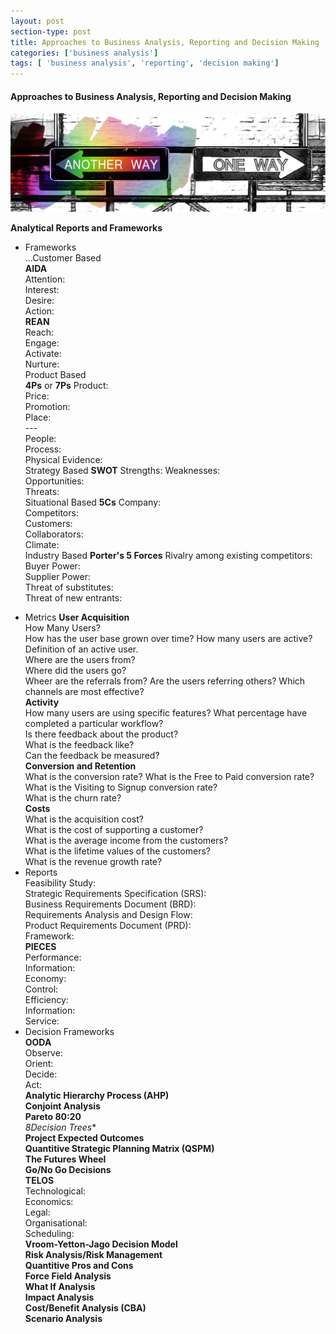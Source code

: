 ```yaml
---
layout: post
section-type: post
title: Approaches to Business Analysis, Reporting and Decision Making
categories: ['business analysis']
tags: [ 'business analysis', 'reporting', 'decision making']
---
```



#### Approaches to Business Analysis, Reporting and Decision Making

![Decisions](/img/decisions.jpg "Decision Making")

**Analytical Reports and Frameworks**  
* Frameworks   
...Customer Based  
		**AIDA**  
			Attention:  
			Interest:  
			Desire:  
			Action:  
		**REAN**  
			Reach:  
			Engage:  
			Activate:  
			Nurture:  
	Product Based  
		**4Ps** or **7Ps**
			Product:  
			Price:  
			Promotion:  
			Place:  
			---  
			People:  
			Process:  
			Physical Evidence:  
	Strategy Based
		**SWOT**
			Strengths:
			Weaknesses:  
			Opportunities:  
			Threats:  
	Situational Based
		**5Cs**
			Company:  
			Competitors:  
			Customers:  
			Collaborators:  
			Climate:  
	Industry Based
		**Porter's 5 Forces**
			Rivalry among existing competitors:  
			Buyer Power:  
			Supplier Power:  
			Threat of substitutes:  
			Threat of new entrants:  
- Metrics
	**User Acquisition**  
		How Many Users?  
		How has the user base grown over time?
		How many users are active?  
		Definition of an active user.  
		Where are the users from?  
		Where did the users go?  
		Wheer are the referrals from?
		Are the users referring others?
		Which channels are most effective?  
	**Activity**  
		How many users are using specific features?
		What percentage have completed a particular workflow?  
		Is there feedback about the product?  
		What is the feedback like?  
		Can the feedback be measured?  
	**Conversion and Retention**  
		What is the conversion rate?
		What is the Free to Paid conversion rate?
		What is the Visiting to Signup conversion rate?  
		What is the churn rate?  
	**Costs**  
		What is the acquisition cost?  
		What is the cost of supporting a customer?  
		What is the average income from the customers?  
		What is the lifetime values of the customers?  
		What is the revenue growth rate?  
- Reports  
	Feasibility Study:  
	Strategic Requirements Specification (SRS):  
	Business Requirements Document (BRD):  
	Requirements Analysis and Design Flow:  
	Product Requirements Document (PRD):  
	Framework:  
		**PIECES**  
			Performance:  
			Information:  
			Economy:  
			Control:  
			Efficiency:  
			Information:  
			Service:  
- Decision Frameworks  
	**OODA**  
		Observe:  
		Orient:  
		Decide:  
		Act:  
	**Analytic Hierarchy Process (AHP)**  
	**Conjoint Analysis**  
	**Pareto 80:20**  
	*8Decision Trees**  
	**Project Expected Outcomes**  
	**Quantitive Strategic Planning Matrix (QSPM)**  
	**The Futures Wheel**  
	**Go/No Go Decisions**  
	**TELOS**  
		Technological:  
		Economics:  
		Legal:  
		Organisational:  
		Scheduling:  
	**Vroom-Yetton-Jago Decision Model**  
	**Risk Analysis/Risk Management**  
	**Quantitive Pros and Cons**  
	**Force Field Analysis**  
	**What If Analysis**  
	**Impact Analysis**  
	**Cost/Benefit Analysis (CBA)**  
	**Scenario Analysis**  


